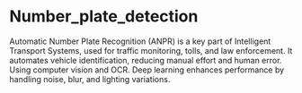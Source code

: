 # Number_plate_detection
Automatic Number Plate Recognition (ANPR) is a key part of Intelligent Transport Systems, used for traffic monitoring, tolls, and law enforcement. It automates vehicle identification, reducing manual effort and human error. Using computer vision and OCR. Deep learning enhances performance by handling noise, blur, and lighting variations.
